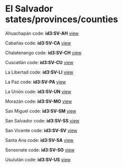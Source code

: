 # El Salvador states/provinces/counties
Ahuachapán     code: **id3:SV-AH**     [view](../export/geojson/medium/id3/sv/ah.geojson)     


Cabañas     code: **id3:SV-CA**     [view](../export/geojson/medium/id3/sv/ca.geojson)     


Chalatenango     code: **id3:SV-CH**     [view](../export/geojson/medium/id3/sv/ch.geojson)     


Cuscatlán     code: **id3:SV-CU**     [view](../export/geojson/medium/id3/sv/cu.geojson)     


La Libertad     code: **id3:SV-LI**     [view](../export/geojson/medium/id3/sv/li.geojson)     


La Paz     code: **id3:SV-PA**     [view](../export/geojson/medium/id3/sv/pa.geojson)     


La Unión     code: **id3:SV-UN**     [view](../export/geojson/medium/id3/sv/un.geojson)     


Morazán     code: **id3:SV-MO**     [view](../export/geojson/medium/id3/sv/mo.geojson)     


San Miguel     code: **id3:SV-SM**     [view](../export/geojson/medium/id3/sv/sm.geojson)     


San Salvador     code: **id3:SV-SS**     [view](../export/geojson/medium/id3/sv/ss.geojson)     


San Vicente     code: **id3:SV-SV**     [view](../export/geojson/medium/id3/sv/sv.geojson)     


Santa Ana     code: **id3:SV-SA**     [view](../export/geojson/medium/id3/sv/sa.geojson)     


Sonsonate     code: **id3:SV-SO**     [view](../export/geojson/medium/id3/sv/so.geojson)     


Usulután     code: **id3:SV-US**     [view](../export/geojson/medium/id3/sv/us.geojson)     

